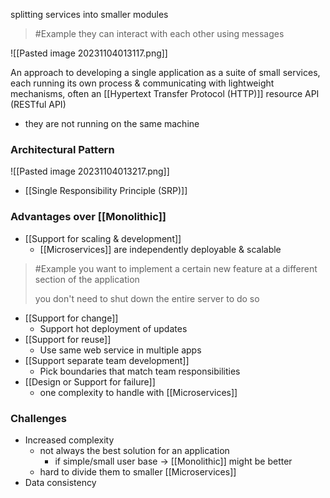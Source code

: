 splitting services into smaller modules
>	#Example 
>	they can interact with each other using messages

![[Pasted image 20231104013117.png]]

An approach to developing a single application as a suite of small services, each running its own process & communicating with lightweight mechanisms, often an [[Hypertext Transfer Protocol (HTTP)]] resource API (RESTful API)
- they are not running on the same machine

### Architectural Pattern
![[Pasted image 20231104013217.png]]
- [[Single Responsibility Principle (SRP)]]

### Advantages over [[Monolithic]]
- [[Support for scaling & development]]
	- [[Microservices]] are independently deployable & scalable
>	#Example 
>	you want to implement a certain new feature at a different section of the application
>	
>	you don't need to shut down the entire server to do so
- [[Support for change]]
	- Support hot deployment of updates
- [[Support for reuse]]
	- Use same web service in multiple apps
- [[Support separate team development]]
	- Pick boundaries that match team responsibilities
- [[Design or Support for failure]]
	- one complexity to handle with [[Microservices]]

### Challenges
- Increased complexity
	- not always the best solution for an application
		- if simple/small user base $\rightarrow$ [[Monolithic]] might be better
	- hard to divide them to smaller [[Microservices]]
- Data consistency

